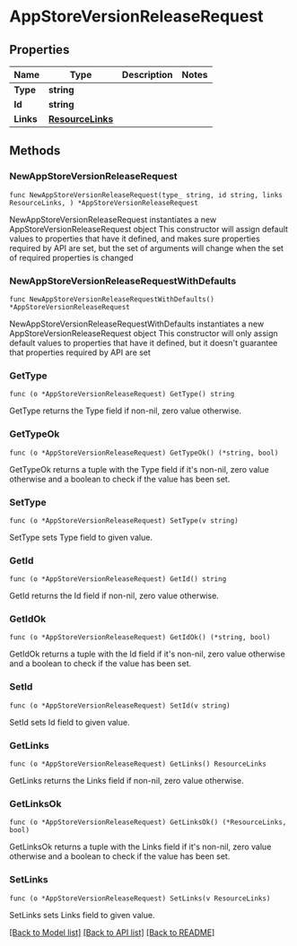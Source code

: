 # AppStoreVersionReleaseRequest

## Properties

Name | Type | Description | Notes
------------ | ------------- | ------------- | -------------
**Type** | **string** |  | 
**Id** | **string** |  | 
**Links** | [**ResourceLinks**](ResourceLinks.md) |  | 

## Methods

### NewAppStoreVersionReleaseRequest

`func NewAppStoreVersionReleaseRequest(type_ string, id string, links ResourceLinks, ) *AppStoreVersionReleaseRequest`

NewAppStoreVersionReleaseRequest instantiates a new AppStoreVersionReleaseRequest object
This constructor will assign default values to properties that have it defined,
and makes sure properties required by API are set, but the set of arguments
will change when the set of required properties is changed

### NewAppStoreVersionReleaseRequestWithDefaults

`func NewAppStoreVersionReleaseRequestWithDefaults() *AppStoreVersionReleaseRequest`

NewAppStoreVersionReleaseRequestWithDefaults instantiates a new AppStoreVersionReleaseRequest object
This constructor will only assign default values to properties that have it defined,
but it doesn't guarantee that properties required by API are set

### GetType

`func (o *AppStoreVersionReleaseRequest) GetType() string`

GetType returns the Type field if non-nil, zero value otherwise.

### GetTypeOk

`func (o *AppStoreVersionReleaseRequest) GetTypeOk() (*string, bool)`

GetTypeOk returns a tuple with the Type field if it's non-nil, zero value otherwise
and a boolean to check if the value has been set.

### SetType

`func (o *AppStoreVersionReleaseRequest) SetType(v string)`

SetType sets Type field to given value.


### GetId

`func (o *AppStoreVersionReleaseRequest) GetId() string`

GetId returns the Id field if non-nil, zero value otherwise.

### GetIdOk

`func (o *AppStoreVersionReleaseRequest) GetIdOk() (*string, bool)`

GetIdOk returns a tuple with the Id field if it's non-nil, zero value otherwise
and a boolean to check if the value has been set.

### SetId

`func (o *AppStoreVersionReleaseRequest) SetId(v string)`

SetId sets Id field to given value.


### GetLinks

`func (o *AppStoreVersionReleaseRequest) GetLinks() ResourceLinks`

GetLinks returns the Links field if non-nil, zero value otherwise.

### GetLinksOk

`func (o *AppStoreVersionReleaseRequest) GetLinksOk() (*ResourceLinks, bool)`

GetLinksOk returns a tuple with the Links field if it's non-nil, zero value otherwise
and a boolean to check if the value has been set.

### SetLinks

`func (o *AppStoreVersionReleaseRequest) SetLinks(v ResourceLinks)`

SetLinks sets Links field to given value.



[[Back to Model list]](../README.md#documentation-for-models) [[Back to API list]](../README.md#documentation-for-api-endpoints) [[Back to README]](../README.md)


